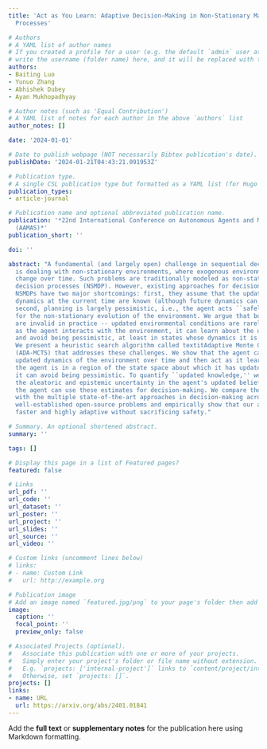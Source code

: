 ```yaml
---
title: 'Act as You Learn: Adaptive Decision-Making in Non-Stationary Markov Decision
  Processes'

# Authors
# A YAML list of author names
# If you created a profile for a user (e.g. the default `admin` user at `content/authors/admin/`), 
# write the username (folder name) here, and it will be replaced with their full name and linked to their profile.
authors:
- Baiting Luo
- Yunuo Zhang
- Abhishek Dubey
- Ayan Mukhopadhyay

# Author notes (such as 'Equal Contribution')
# A YAML list of notes for each author in the above `authors` list
author_notes: []

date: '2024-01-01'

# Date to publish webpage (NOT necessarily Bibtex publication's date).
publishDate: '2024-01-21T04:43:21.091953Z'

# Publication type.
# A single CSL publication type but formatted as a YAML list (for Hugo requirements).
publication_types:
- article-journal

# Publication name and optional abbreviated publication name.
publication: '*22nd International Conference on Autonomous Agents and Multiagent Systems
  (AAMAS)*'
publication_short: ''

doi: ''

abstract: "A fundamental (and largely open) challenge in sequential decision-making
  is dealing with non-stationary environments, where exogenous environmental conditions
  change over time. Such problems are traditionally modeled as non-stationary Markov
  decision processes (NSMDP). However, existing approaches for decision-making in
  NSMDPs have two major shortcomings: first, they assume that the updated environmental
  dynamics at the current time are known (although future dynamics can change); and
  second, planning is largely pessimistic, i.e., the agent acts ``safely'' to account
  for the non-stationary evolution of the environment. We argue that both these assumptions
  are invalid in practice -- updated environmental conditions are rarely known, and
  as the agent interacts with the environment, it can learn about the updated dynamics
  and avoid being pessimistic, at least in states whose dynamics it is confident about.
  We present a heuristic search algorithm called textitAdaptive Monte Carlo Tree Search
  (ADA-MCTS) that addresses these challenges. We show that the agent can learn the
  updated dynamics of the environment over time and then act as it learns, i.e., if
  the agent is in a region of the state space about which it has updated knowledge,
  it can avoid being pessimistic. To quantify ``updated knowledge,'' we disintegrate
  the aleatoric and epistemic uncertainty in the agent's updated belief and show how
  the agent can use these estimates for decision-making. We compare the proposed approach
  with the multiple state-of-the-art approaches in decision-making across multiple
  well-established open-source problems and empirically show that our approach is
  faster and highly adaptive without sacrificing safety."

# Summary. An optional shortened abstract.
summary: ''

tags: []

# Display this page in a list of Featured pages?
featured: false

# Links
url_pdf: ''
url_code: ''
url_dataset: ''
url_poster: ''
url_project: ''
url_slides: ''
url_source: ''
url_video: ''

# Custom links (uncomment lines below)
# links:
# - name: Custom Link
#   url: http://example.org

# Publication image
# Add an image named `featured.jpg/png` to your page's folder then add a caption below.
image:
  caption: ''
  focal_point: ''
  preview_only: false

# Associated Projects (optional).
#   Associate this publication with one or more of your projects.
#   Simply enter your project's folder or file name without extension.
#   E.g. `projects: ['internal-project']` links to `content/project/internal-project/index.md`.
#   Otherwise, set `projects: []`.
projects: []
links:
- name: URL
  url: https://arxiv.org/abs/2401.01841
---
```


Add the **full text** or **supplementary notes** for the publication here using Markdown formatting.
